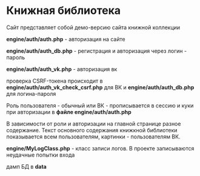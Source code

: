 # Книжная библиотека

Сайт представляет собой демо-версию сайта книжной коллекции

**engine/auth/auth.php** - авторизация на сайте

**engine/auth/auth_db.php** - регистрация и авторизация через логин - пароль

**engine/auth/auth_vk.php** - авторизация вк

проверка CSRF-токена происходит в **engine/auth/auth_vk_check_csrf.php** для ВК и **engine/auth/auth_db.php** для логина-пароля

Роль пользователя - обычный или ВК - прописывается в сессию и куки при авторизации в **файле engine/auth/auth.php**

В зависимости от роли и авторизации на главной странице разное содержание. Текст основного содержания книжкной библиотеки показывается всем пользователям, картинки - пользователям ВК.

**engine/MyLogClass.php** - класс записи логов. В проекте записываются неудачные попытки входа

дамп БД в **data**
